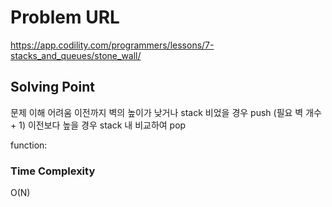 # Problem URL
https://app.codility.com/programmers/lessons/7-stacks_and_queues/stone_wall/

## Solving Point 

문제 이해 어려움
이전까지 벽의 높이가 낮거나 stack 비었을 경우 push (필요 벽 개수 + 1)
이전보다 높을 경우 stack 내 비교하여 pop

function:
     

### Time Complexity

O(N)